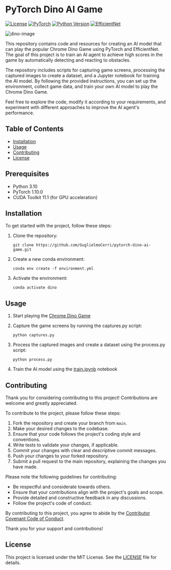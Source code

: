 # PyTorch Dino AI Game

[![License](https://img.shields.io/badge/license-MIT-blue.svg)](LICENSE)
[![PyTorch](https://img.shields.io/badge/PyTorch-1.10.0-%23EE4C2C)](https://pytorch.org/)
[![Python Version](https://img.shields.io/badge/python-3.10-green)](https://www.python.org/downloads/)
[![EfficientNet](https://img.shields.io/badge/EfficientNet-v2-%2300BFFF)](https://ai.googleblog.com/2020/10/revisiting-efficiency-in-self.html)

![dino-image](https://2.bp.blogspot.com/-uNHI8p4KzHY/W5PwnM7BOcI/AAAAAAAALxQ/vGdcDA5ysqQ1VLjqtVX3LBIrDF4bV0_rQCLcBGAs/s1600/Dino-Chrome-HTNovo.gif)

This repository contains code and resources for creating an AI model that can play the popular Chrome Dino Game using PyTorch and EfficientNet. The goal of this project is to train an AI agent to achieve high scores in the game by automatically detecting and reacting to obstacles.

The repository includes scripts for capturing game screens, processing the captured images to create a dataset, and a Jupyter notebook for training the AI model. By following the provided instructions, you can set up the environment, collect game data, and train your own AI model to play the Chrome Dino Game.

Feel free to explore the code, modify it according to your requirements, and experiment with different approaches to improve the AI agent's performance.

## Table of Contents

- [Installation](#installation)
- [Usage](#usage)
- [Contributing](#contributing)
- [License](#license)

## Prerequisites

- Python 3.10
- PyTorch 1.10.0
- CUDA Toolkit 11.1 (for GPU acceleration)

## Installation

To get started with the project, follow these steps:

1. Clone the repository:

    ```shell
    git clone https://github.com/GuglielmoCerri/pytorch-dino-ai-game.git
    ```

2. Create a new conda environment:

    ```shell
    conda env create -f environment.yml
    ```

3. Activate the environment:

    ```shell
    conda activate dino
    ```

## Usage

1. Start playing the [Chrome Dino Game](https://chromedino.com/)

2. Capture the game screens by running the captures.py script:

    ```shell
    python captures.py
    ```

3. Process the captured images and create a dataset using the process.py script:

    ```shell
    python process.py
    ```

4. Train the AI model using the [train.ipynb](Train.ipynb) notebook

## Contributing

Thank you for considering contributing to this project! Contributions are welcome and greatly appreciated.

To contribute to the project, please follow these steps:

1. Fork the repository and create your branch from `main`.
2. Make your desired changes to the codebase.
3. Ensure that your code follows the project's coding style and conventions.
4. Write tests to validate your changes, if applicable.
5. Commit your changes with clear and descriptive commit messages.
6. Push your changes to your forked repository.
7. Submit a pull request to the main repository, explaining the changes you have made.

Please note the following guidelines for contributing:

- Be respectful and considerate towards others.
- Ensure that your contributions align with the project's goals and scope.
- Provide detailed and constructive feedback in any discussions.
- Follow the project's code of conduct.

By contributing to this project, you agree to abide by the [Contributor Covenant Code of Conduct](CODE_OF_CONDUCT.md).

Thank you for your support and contributions!

## License

This project is licensed under the MIT License. See the [LICENSE](LICENSE) file for details.
